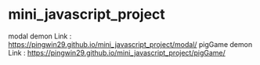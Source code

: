 # mini_javascript_project
modal
demon Link : https://pingwin29.github.io/mini_javascript_project/modal/
pigGame
demon Link : https://pingwin29.github.io/mini_javascript_project/pigGame/


